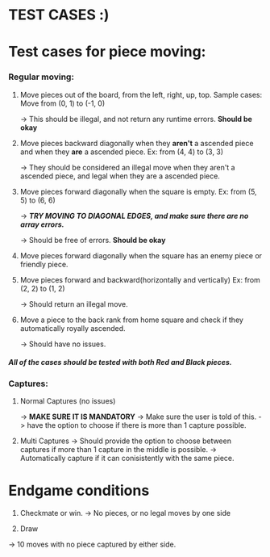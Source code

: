 # TEST CASES :)

# Test cases for piece moving: 

### Regular moving:

1. Move pieces out of the board, from the left, right, up, top. Sample cases: Move from (0, 1) to (-1, 0)
      
 	-> This should be illegal, and not return any runtime errors. **Should be okay**
      
2. Move pieces backward diagonally when they **aren't** a ascended piece and when they **are** a ascended piece. Ex: from (4, 4) to (3, 3)
      
	-> They should be considered an illegal move when they aren't a ascended piece, and legal when they are a ascended piece.
3. Move pieces forward diagonally when the square is empty. Ex: from (5, 5) to (6, 6)

	-> ***TRY MOVING TO DIAGONAL EDGES, and make sure there are no array errors.***
      
 	-> Should be free of errors. **Should be okay**
      
4. Move pieces forward diagonally when the square has an enemy piece or friendly piece. 
	
4. Move pieces forward and backward(horizontally and vertically) Ex: from (2, 2) to (1, 2)

	-> Should return an illegal move. 

5. Move a piece to the back rank from home square and check if they automatically royally ascended. 

	-> Should have no issues. 
	
##### All of the cases should be tested with both Red and Black pieces.

### Captures:

1. Normal Captures (no issues)

	-> **MAKE SURE IT IS MANDATORY**
	-> Make sure the user is told of this.
	-> have the option to choose if there is more than 1 capture possible.
	
3. Multi Captures
	-> Should provide the option to choose between captures if more than 1 capture in the middle is possible.
	-> Automatically capture if it can conisistently with the same piece.
	
# Endgame conditions
1. Checkmate or win. 
-> No pieces, or no legal moves by one side

2. Draw

-> 10 moves with no piece captured by either side.


